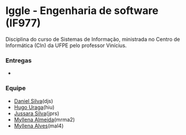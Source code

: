 <h1><b>Iggle -  Engenharia de software (IF977)</b></h1>

   Disciplina do curso de Sistemas de Informação, ministrada no Centro de Informática (CIn) da UFPE pelo professor Vinícius.

<h3><b>Entregas</b></h3>
<ul>
    <li></li>
</ul>

<h3>Equipe</h3>
<ul>
    <li><a href="https://github.com/shirubadan">Daniel Silva</a>(djs)</li>
    <li><a href="https://github.com/hugouraga">Hugo Uraga</a>(hiu)</li>
    <li><a href="https://github.com/jussararodrigues">Jussara Silva</a>(jprs)</li>
    <li><a href="https://github.com/MyllenaAlmeida">Myllena Almeida</a>(mrma2)</li>
    <li><a href="https://github.com/myllenaalves">Myllena Alves</a>(mal4)</li> 
</ul>
